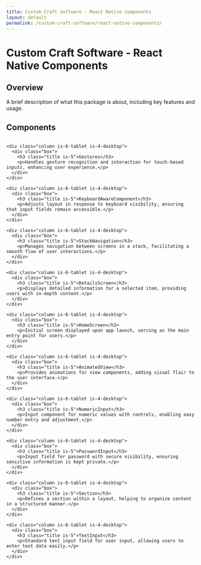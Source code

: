 ```yaml
---
title: Custom Craft Software - React Native Components
layout: default
permalink: /custom-craft-software/react-native-components/
---
```


<div class="has-text-centered">
  <h1>Custom Craft Software - React Native Components</h1>
  <h2>Overview</h2>
  <p>A brief description of what this package is about, including key features and usage.</p>
  <h2>Components</h2>
</div>

<div>
  <div class="columns is-multiline">
    
    <div class="column is-6-tablet is-4-desktop">
      <div class="box">
        <h3 class="title is-5">Gestures</h3>
        <p>Handles gesture recognition and interaction for touch-based inputs, enhancing user experience.</p>
      </div>
    </div>

    <div class="column is-6-tablet is-4-desktop">
      <div class="box">
        <h3 class="title is-5">KeyboardAwareComponent</h3>
        <p>Adjusts layout in response to keyboard visibility, ensuring that input fields remain accessible.</p>
      </div>
    </div>

    <div class="column is-6-tablet is-4-desktop">
      <div class="box">
        <h3 class="title is-5">StackNavigation</h3>
        <p>Manages navigation between screens in a stack, facilitating a smooth flow of user interactions.</p>
      </div>
    </div>

    <div class="column is-6-tablet is-4-desktop">
      <div class="box">
        <h3 class="title is-5">DetailsScreen</h3>
        <p>Displays detailed information for a selected item, providing users with in-depth content.</p>
      </div>
    </div>

    <div class="column is-6-tablet is-4-desktop">
      <div class="box">
        <h3 class="title is-5">HomeScreen</h3>
        <p>Initial screen displayed upon app launch, serving as the main entry point for users.</p>
      </div>
    </div>

    <div class="column is-6-tablet is-4-desktop">
      <div class="box">
        <h3 class="title is-5">AnimatedView</h3>
        <p>Provides animations for view components, adding visual flair to the user interface.</p>
      </div>
    </div>

    <div class="column is-6-tablet is-4-desktop">
      <div class="box">
        <h3 class="title is-5">NumericInput</h3>
        <p>Input component for numeric values with controls, enabling easy number entry and adjustment.</p>
      </div>
    </div>

    <div class="column is-6-tablet is-4-desktop">
      <div class="box">
        <h3 class="title is-5">PasswordInput</h3>
        <p>Input field for password with secure visibility, ensuring sensitive information is kept private.</p>
      </div>
    </div>

    <div class="column is-6-tablet is-4-desktop">
      <div class="box">
        <h3 class="title is-5">Section</h3>
        <p>Defines a section within a layout, helping to organize content in a structured manner.</p>
      </div>
    </div>

    <div class="column is-6-tablet is-4-desktop">
      <div class="box">
        <h3 class="title is-5">TextInput</h3>
        <p>Standard text input field for user input, allowing users to enter text data easily.</p>
      </div>
    </div>

  </div>
</div>